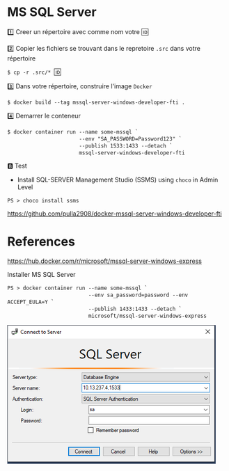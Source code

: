 # MS SQL Server


:one: Creer un répertoire avec comme nom votre :id:

:two: Copier les fichiers se trouvant dans le repretoire `.src` dans votre répertoire

`$ cp -r .src/* `:id:` `

:three: Dans votre répertoire, construire l'image `Docker`

```
$ docker build --tag mssql-server-windows-developer-fti .
```

:four: Demarrer le conteneur

```
$ docker container run --name some-mssql `
                       --env "SA_PASSWORD=Password123" `
                       --publish 1533:1433 --detach `
                       mssql-server-windows-developer-fti
```

:b: Test

* Install SQL-SERVER Management Studio (SSMS) using `choco` in Admin Level

```
PS > choco install ssms
```

https://github.com/pulla2908/docker-mssql-server-windows-developer-fti


# References

https://hub.docker.com/r/microsoft/mssql-server-windows-express

Installer MS SQL Server

```
PS > docker container run --name some-mssql `
                          --env sa_password=password --env ACCEPT_EULA=Y `
                          --publish 1433:1433 --detach `
                          microsoft/mssql-server-windows-express
```


![image](images/ssms.png)
